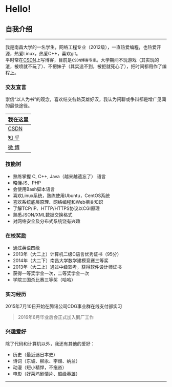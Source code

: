 <h1 color=0x00ffff>Hello!</h1>

## 自我介绍
----

我是南昌大学的一名学生，网络工程专业（2012级），一直热爱编程，也热爱开源，热爱Linux，热爱C++，喜欢git。  
平时常在[CSDN][csdn]上写博客，目前是`CSDN博客专家`。大学期间不玩游戏（其实玩的渣，被喷就不玩了）、不把妹子（其实追不到，被拒就死心了），把时间都用作了编程上。
### 交友宣言
崇信“以人为书”的观念，喜欢结交各路英雄好汉，我认为闲聊或争辩都是增广见闻的最快途径。  

|我在这里|
|---|
|[CSDN][csdn]
|[知 乎][zhihu]
|[微 博][weibo]

### 技能树

- 熟练掌握 C, C++, Java（越来越遗忘了） 语言
- 略懂JS、PHP
- 会使用Bash脚本语言
- 喜欢Linux系统，熟练使用Ubuntu，CentOS系统
- 喜欢系统底层原理、网络编程和Web相关知识
- 了解TCP/IP、HTTP/HTTPS协议以CGI原理
- 熟悉JSON/XML数据交换格式
- 对网络安全及分布式系统饶有兴趣

### 在校奖励

- 通过英语四级
- 2013年（大二上）计算机二级C语言优秀证书（95分）
- 2014年（大二下）南昌大学数学建模竞赛三等奖
- 2013年（大二上）通过中级软考，获得软件设计师证书
- 获得一等奖学金一次，二等奖学金一次
- 学院三国杀比赛三等奖（哈哈）

### 实习经历  
2015年7月10日开始在腾讯公司CDG事业群在线支付部实习
>2016年6月毕业后会正式加入鹅厂工作

### 兴趣爱好
除了代码和计算机以外，我还有其他的爱好：
* 历史（最近迷日本史）
* 诗词（东坡、柳永、李煜、纳兰）
* 动漫（短小精悍，不拖沓）
* 电影（好莱坞剧情片、超级英雄）

*******************
[csdn]:http://blog.csdn.net/guodongxiaren
[zhihu]:https://www.zhihu.com/people/JellyWong
[weibo]:http://weibo.com/linpiaochen
[qcounter]:http://download.csdn.net/detail/guodongxiaren/7360183
[QCounter]:https://github.com/guodongxiaren/QCounter
[mama]:http://as.baidu.com/a/item?docid=6116552&pre=web_am_se
[dishu]:https://github.com/guodongxiaren/DiShu
